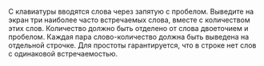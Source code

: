 С клавиатуры вводятся слова через запятую с пробелом. Выведите на экран три наиболее часто встречаемых слова, вместе с количеством этих слов. Количество должно быть отделено от слова двоеточием и пробелом. Каждая пара слово-количество должна быть выведена на отдельной строчке. Для простоты гарантируется, что в строке нет слов с одинаковой встречаемостью.
